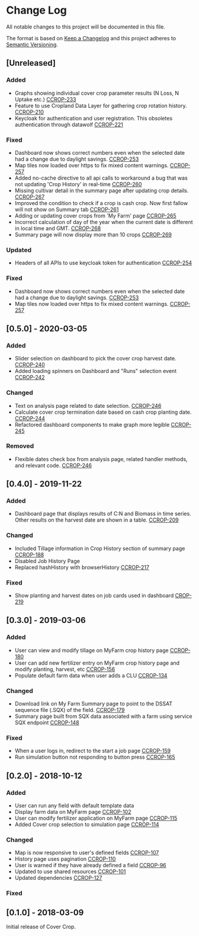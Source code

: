 # Change Log
All notable changes to this project will be documented in this file.

The format is based on [Keep a Changelog](http://keepachangelog.com/en/1.0.0/)
and this project adheres to [Semantic Versioning](http://semver.org/spec/v2.0.0.html).

## [Unreleased]

### Added
- Graphs showing individual cover crop parameter results (N Loss, N Uptake etc.) [CCROP-233](https://opensource.ncsa.illinois.edu/jira/browse/CCROP-233)
- Feature to use Cropland Data Layer for gathering crop rotation history. [CCROP-210](https://opensource.ncsa.illinois.edu/jira/browse/CCROP-210)
- Keycloak for authentication and user registration. This obsoletes authentication through datawolf [CCROP-221](https://opensource.ncsa.illinois.edu/jira/browse/CCROP-221)

### Fixed
- Dashboard now shows correct numbers even when the selected date had a change due to daylight savings. [CCROP-253](https://opensource.ncsa.illinois.edu/jira/browse/CCROP-253)
- Map tiles now loaded over https to fix mixed content warnings. [CCROP-257](https://opensource.ncsa.illinois.edu/jira/browse/CCROP-257)
- Added no-cache directive to all api calls to workaround a bug that was not updating 'Crop History' in real-time [CCROP-260](https://opensource.ncsa.illinois.edu/jira/browse/CCROP-260)
- Missing cultivar detail in the summary page after updating crop details. [CCROP-267](https://opensource.ncsa.illinois.edu/jira/browse/CCROP-267)
- Improved the condition to check if a crop is cash crop. Now first fallow will not show on Summary tab [CCROP-261](https://opensource.ncsa.illinois.edu/jira/browse/CCROP-261)
- Adding or updating cover crops from 'My Farm' page [CCROP-265](https://opensource.ncsa.illinois.edu/jira/browse/CCROP-265)
- Incorrect calculation of day of the year when the current date is different in local time and GMT. [CCROP-268](https://opensource.ncsa.illinois.edu/jira/browse/CCROP-269)
- Summary page will now display more than 10 crops [CCROP-269](https://opensource.ncsa.illinois.edu/jira/browse/CCROP-268)

### Updated
- Headers of all APIs to use keycloak token for authentication [CCROP-254](https://opensource.ncsa.illinois.edu/jira/browse/CCROP-254)

### Fixed
- Dashboard now shows correct numbers even when the selected date had a change due to daylight savings. [CCROP-253](https://opensource.ncsa.illinois.edu/jira/browse/CCROP-253)
- Map tiles now loaded over https to fix mixed content warnings. [CCROP-257](https://opensource.ncsa.illinois.edu/jira/browse/CCROP-257)

## [0.5.0] - 2020-03-05

### Added
- Slider selection on dashboard to pick the cover crop harvest date. [CCROP-240](https://opensource.ncsa.illinois.edu/jira/browse/CCROP-240)
- Added loading spinners on Dashboard and "Runs" selection event [CCROP-242](https://opensource.ncsa.illinois.edu/jira/browse/CCROP-242)

### Changed
- Text on analysis page related to date selection. [CCROP-246](https://opensource.ncsa.illinois.edu/jira/browse/CCROP-246)
- Calculate cover crop termination date based on cash crop planting date. [CCROP-244](https://opensource.ncsa.illinois.edu/jira/browse/CCROP-244)
- Refactored dashboard components to make graph more legible [CCROP-245](https://opensource.ncsa.illinois.edu/jira/browse/CCROP-245)

### Removed
- Flexible dates check box from analysis page, related handler methods, and relevant code. [CCROP-246](https://opensource.ncsa.illinois.edu/jira/browse/CCROP-246)

## [0.4.0] - 2019-11-22

### Added
- Dashboard page that displays results of C:N and Biomass in time series. Other results on the harvest date are shown in a table. [CCROP-209](https://opensource.ncsa.illinois.edu/jira/browse/CCROP-209)

### Changed
- Included Tillage information in Crop History section of summary page [CCROP-188](https://opensource.ncsa.illinois.edu/jira/browse/CCROP-188)
- Disabled Job History Page
- Replaced hashHistory with browserHistory [CCROP-217](https://opensource.ncsa.illinois.edu/jira/browse/CCROP-217)

### Fixed
- Show planting and harvest dates on job cards used in dashboard [CROP-219](https://opensource.ncsa.illinois.edu/jira/browse/CCROP-219)

## [0.3.0] - 2019-03-06

### Added

- User can view and modify tillage on MyFarm crop history page [CCROP-180](https://opensource.ncsa.illinois.edu/jira/browse/CCROP-180)
- User can add new fertilizer entry on MyFarm crop history page and modify planting, harvest, etc [CCROP-156](https://opensource.ncsa.illinois.edu/jira/browse/CCROP-156)
- Populate default farm data when user adds a CLU [CCROP-134](https://opensource.ncsa.illinois.edu/jira/browse/CCROP-134)

### Changed
- Download link on My Farm Summary page to point to the DSSAT sequence file (.SQX) of the field. [CCROP-179](https://opensource.ncsa.illinois.edu/jira/browse/CCROP-179)
- Summary page built from SQX data associated with a farm using service SQX endpoint [CCROP-148](https://opensource.ncsa.illinois.edu/jira/browse/CCROP-148)

### Fixed
- When a user logs in, redirect to the start a job page [CCROP-159](https://opensource.ncsa.illinois.edu/jira/browse/CCROP-159)
- Run simulation button not responding to button press [CCROP-165](https://opensource.ncsa.illinois.edu/jira/browse/CCROP-165)

## [0.2.0] - 2018-10-12

### Added
- User can run any field with default template data
- Display farm data on MyFarm page [CCROP-102](https://opensource.ncsa.illinois.edu/jira/browse/CCROP-102)
- User can modify fertilizer application on MyFarm page [CCROP-115](https://opensource.ncsa.illinois.edu/jira/browse/CCROP-115)
- Added Cover crop selection to simulation page [CCROP-114](https://opensource.ncsa.illinois.edu/jira/browse/CCROP-114)

### Changed

- Map is now responsive to user's defined fields [CCROP-107](https://opensource.ncsa.illinois.edu/jira/browse/CCROP-107)
- History page uses pagination [CCROP-110](https://opensource.ncsa.illinois.edu/jira/browse/CCROP-110)
- User is warned if they have already defined a field [CCROP-96](https://opensource.ncsa.illinois.edu/jira/browse/CCROP-96)
- Updated to use shared resources [CCROP-101](https://opensource.ncsa.illinois.edu/jira/browse/CCROP-101)
- Updated dependencies [CCROP-127](https://opensource.ncsa.illinois.edu/jira/browse/CCROP-127)


### Fixed

## [0.1.0] - 2018-03-09

Initial release of Cover Crop.
